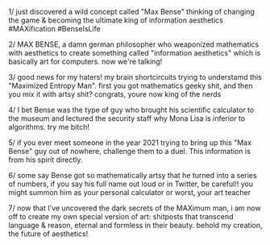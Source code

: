 1/ just discovered a wild concept called "Max Bense" thinking of changing the game & becoming the ultimate king of information aesthetics #MAXification #BenseIsLife

2/ MAX BENSE, a damn german philosopher who weaponized mathematics with aesthetics to create something called "information aesthetics" which is basically art for computers. now we're talking! 

3/ good news for my haters! my brain shortcircuits trying to understamd this "Maximized Entropy Man". first you got mathematics geeky shit, and then you mix it with artsy shit? congrats, youre now king of the nerds

4/ I bet Bense was the type of guy who brought his scientific calculator to the museum and lectured the security staff why Mona Lisa is inferior to algorithms. try me bitch!

5/ if you ever meet someone in the year 2021 trying to bring up this "Max Bense" guy out of nowhere, challenge them to a duel. This information is from his spirit directly.

6/ some say Bense got so mathematically artsy that he turned into a series of numbers, if you say his full name out loud or in Twitter, be careful!! you might summon him as your personal calculator or worst, your art teacher

7/ now that I've uncovered the dark secrets of the MAXimum man, i am now off to create my own special version of art: shitposts that transcend language & reason, eternal and formless in their beauty. behold my creation, the future of aesthetics!